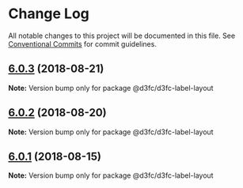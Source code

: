 # Change Log

All notable changes to this project will be documented in this file.
See [Conventional Commits](https://conventionalcommits.org) for commit guidelines.

<a name="6.0.3"></a>
## [6.0.3](https://github.com/d3fc/d3fc-label-layout/compare/@d3fc/d3fc-label-layout@6.0.2...@d3fc/d3fc-label-layout@6.0.3) (2018-08-21)




**Note:** Version bump only for package @d3fc/d3fc-label-layout

<a name="6.0.2"></a>
## [6.0.2](https://github.com/d3fc/d3fc/compare/@d3fc/d3fc-label-layout@6.0.1...@d3fc/d3fc-label-layout@6.0.2) (2018-08-20)




**Note:** Version bump only for package @d3fc/d3fc-label-layout

<a name="6.0.1"></a>
## [6.0.1](https://github.com/d3fc/d3fc/compare/@d3fc/d3fc-label-layout@6.0.0...@d3fc/d3fc-label-layout@6.0.1) (2018-08-15)




**Note:** Version bump only for package @d3fc/d3fc-label-layout
